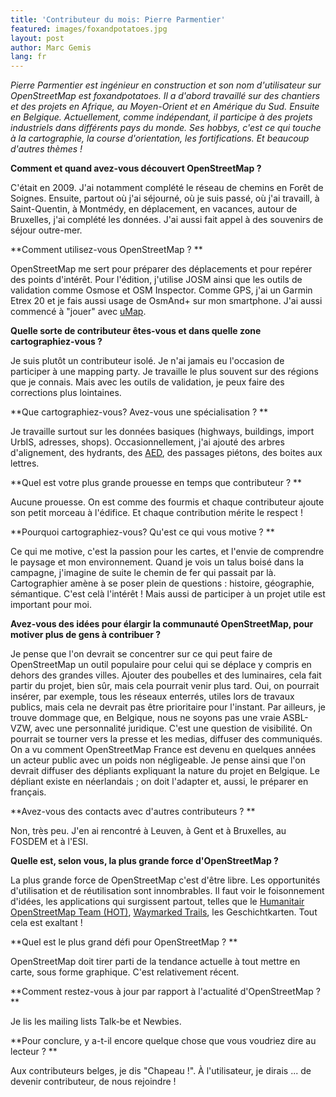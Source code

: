 ```yaml
---
title: 'Contributeur du mois: Pierre Parmentier'
featured: images/foxandpotatoes.jpg
layout: post
author: Marc Gemis
lang: fr
---
```

_Pierre Parmentier est ingénieur en construction et son nom d'utilisateur sur OpenStreetMap est foxandpotatoes. Il a d'abord travaillé sur des chantiers et des projets en Afrique, au Moyen-Orient et en Amérique du Sud. Ensuite en Belgique. Actuellement, comme indépendant, il participe à des projets industriels dans différents pays du monde. Ses hobbys, c'est ce qui touche à la cartographie, la course d'orientation, les fortifications. Et beaucoup d'autres thèmes !_

**Comment et quand avez-vous découvert OpenStreetMap ?**
 
C'était en 2009. J'ai notamment complété le réseau de chemins en Forêt de Soignes. Ensuite, partout où j'ai séjourné, où je suis passé, où j'ai travaill, à Saint-Quentin, à Montmédy, en déplacement, en vacances, autour de Bruxelles, j'ai complété les données. J'ai aussi fait appel à des souvenirs de séjour outre-mer.

**Comment utilisez-vous OpenStreetMap ? **

OpenStreetMap me sert pour préparer des déplacements et pour repérer des points d'intérêt. Pour l'édition, j'utilise JOSM ainsi que les outils de validation comme Osmose et OSM Inspector. Comme GPS, j'ai un Garmin Etrex 20 et je fais aussi usage de OsmAnd+ sur mon smartphone. J'ai aussi commencé à "jouer" avec <a href="http://umap.openstreetmap.fr/">uMap</a>. 

**Quelle sorte de contributeur êtes-vous et dans quelle zone cartographiez-vous ?**

Je suis plutôt un contributeur isolé. Je n'ai jamais eu l'occasion de participer à une mapping party. Je travaille le plus souvent sur des régions que je connais. Mais avec les outils de validation, je peux faire des corrections plus lointaines.

**Que cartographiez-vous? Avez-vous une spécialisation ? **

Je travaille surtout sur les données basiques (highways, buildings, import UrbIS, adresses, shops). Occasionnellement, j'ai ajouté des arbres d'alignement, des hydrants, des <a href="http://nl.wikipedia.org/wiki/Automatische_externe_defibrillator">AED</a>, des passages piétons, des boites aux lettres.

**Quel est votre plus grande prouesse en temps que contributeur ?  **

Aucune prouesse. On est comme des fourmis et chaque contributeur ajoute son petit morceau à l'édifice. Et chaque contribution mérite le respect !

**Pourquoi cartographiez-vous? Qu'est ce qui vous motive ?  **

Ce qui me motive, c'est la passion pour les cartes, et l'envie de comprendre le paysage et mon environnement. Quand je vois un talus boisé dans la campagne, j'imagine de suite le chemin de fer qui passait par là. Cartographier amène à se poser plein de questions : histoire, géographie, sémantique. C'est celà l'intérêt ! Mais aussi de participer à un projet utile est important pour moi. 

**Avez-vous des idées pour élargir la communauté OpenStreetMap, pour motiver plus de gens à contribuer ?**

Je pense que l'on devrait se concentrer sur ce qui peut faire de OpenStreetMap un outil populaire pour celui qui se déplace y compris en dehors des grandes villes. Ajouter des poubelles et des luminaires, cela fait partir du projet, bien sûr, mais cela pourrait venir plus tard. Oui, on pourrait insérer, par exemple, tous les réseaux enterrés, utiles lors de travaux publics, mais cela ne devrait pas être prioritaire pour l'instant. 
Par ailleurs, je trouve dommage que, en Belgique, nous ne soyons pas une vraie ASBL-VZW, avec une personnalité juridique. C'est une question de visibilité. On pourrait se tourner vers la presse et les medias, diffuser des communiqués. On a vu comment OpenStreetMap France est devenu en quelques années un acteur public avec un poids non négligeable.
Je pense ainsi que l'on devrait diffuser des dépliants expliquant la nature du projet en Belgique. Le dépliant existe en néerlandais ; on doit l'adapter et, aussi, le préparer en français.

**Avez-vous des contacts avec d'autres contributeurs ? **

Non, très peu. J'en ai rencontré à Leuven, à Gent et à Bruxelles, au FOSDEM et à l'ESI.

**Quelle est, selon vous, la plus grande force d'OpenStreetMap ?**

La plus grande force de OpenStreetMap c'est d'être libre. Les opportunités d'utilisation et de réutilisation sont innombrables. Il faut voir le foisonnement d'idées, les applications qui surgissent partout, telles que le <a href="http://hot.openstreetmap.org/">Humanitair OpenStreetMap Team (HOT)</a>, <a href="http://waymarkedtrails.org/">Waymarked Trails</a>, les Geschichtkarten. Tout cela est exaltant !

**Quel est le plus grand défi pour OpenStreetMap ? **

OpenStreetMap doit tirer parti de la tendance actuelle à tout mettre en carte, sous forme graphique. C'est relativement récent.

**Comment restez-vous à jour par rapport à l'actualité d'OpenStreetMap ? **

Je lis les mailing lists Talk-be et Newbies.

**Pour conclure, y a-t-il encore quelque chose que vous voudriez dire au lecteur ? **

Aux contributeurs belges, je dis "Chapeau !". À l'utilisateur, je dirais ... de devenir contributeur, de nous rejoindre !
